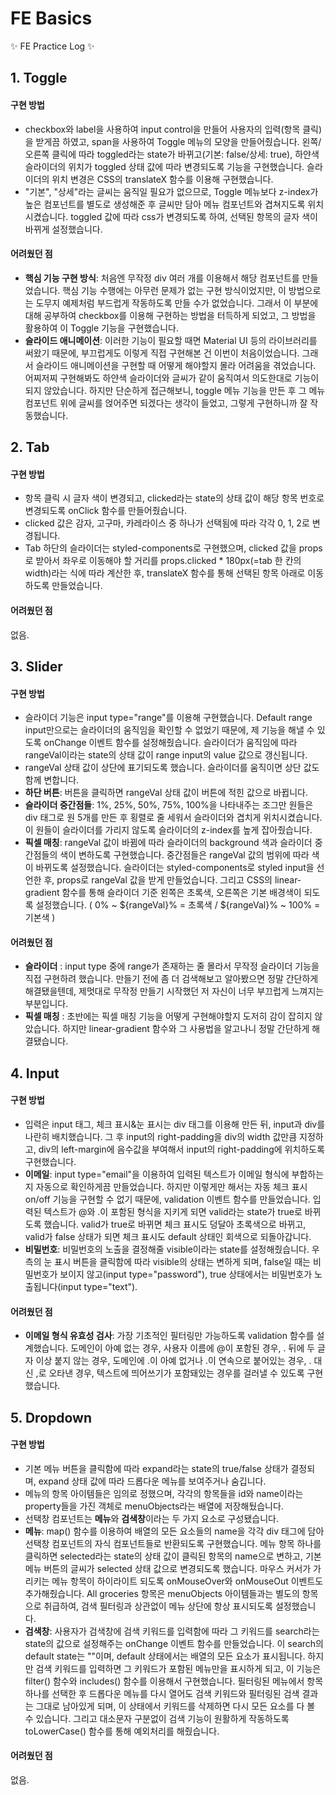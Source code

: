 # FE Basics

✨ FE Practice Log ✨

## 1. Toggle

#### 구현 방법
- checkbox와 label을 사용하여 input control을 만들어 사용자의 입력(항목 클릭)을 받게끔 하였고, span을 사용하여 Toggle 메뉴의 모양을 만들어줬습니다. 왼쪽/오른쪽 클릭에 따라 toggled라는 state가 바뀌고(기본: false/상세: true), 하얀색 슬라이더의 위치가 toggled 상태 값에 따라 변경되도록 기능을 구현했습니다. 슬라이더의 위치 변경은 CSS의 translateX 함수를 이용해 구현했습니다.
- "기본", "상세"라는 글씨는 움직일 필요가 없으므로, Toggle 메뉴보다 z-index가 높은 컴포넌트를 별도로 생성해준 후 글씨만 담아 메뉴 컴포넌트와 겹쳐지도록 위치시켰습니다. toggled 값에 따라 css가 변경되도록 하여, 선택된 항목의 글자 색이 바뀌게 설정했습니다.

#### 어려웠던 점
- **핵심 기능 구현 방식**: 처음엔 무작정 div 여러 개를 이용해서 해당 컴포넌트를 만들었습니다. 핵심 기능 수행에는 아무런 문제가 없는 구현 방식이었지만, 이 방법으로는 도무지 예제처럼 부드럽게 작동하도록 만들 수가 없었습니다. 그래서 이 부분에 대해 공부하여 checkbox를 이용해 구현하는 방법을 터득하게 되었고, 그 방법을 활용하여 이 Toggle 기능을 구현했습니다.
- **슬라이드 애니메이션**: 이러한 기능이 필요할 때면 Material UI 등의 라이브러리를 써왔기 때문에, 부끄럽게도 이렇게 직접 구현해본 건 이번이 처음이었습니다. 그래서 슬라이드 애니메이션을 구현할 때 어떻게 해야할지 몰라 어려움을 겪었습니다. 어찌저찌 구현해봐도 하얀색 슬라이더와 글씨가 같이 움직여서 의도한대로 기능이 되지 않았습니다. 하지만 단순하게 접근해보니, toggle 메뉴 기능을 만든 후 그 메뉴 컴포넌트 위에 글씨를 얹어주면 되겠다는 생각이 들었고, 그렇게 구현하니까 잘 작동했습니다.



## 2. Tab

#### 구현 방법
- 항목 클릭 시 글자 색이 변경되고, clicked라는 state의 상태 값이 해당 항목 번호로 변경되도록 onClick 함수를 만들어줬습니다.
- clicked 값은 감자, 고구마, 카레라이스 중 하나가 선택됨에 따라 각각 0, 1, 2로 변경됩니다.
- Tab 하단의 슬라이더는 styled-components로 구현했으며, clicked 값을 props로 받아서 좌우로 이동해야 할 거리를 props.clicked * 180px(=tab 한 칸의 width)라는 식에 따라 계산한 후, translateX 함수를 통해 선택된 항목 아래로 이동하도록 만들었습니다.

#### 어려웠던 점
없음.


## 3. Slider

#### 구현 방법
- 슬라이더 기능은 input type="range"를 이용해 구현했습니다. Default range input만으로는 슬라이더의 움직임을 확인할 수 없었기 때문에, 제 기능을 해낼 수 있도록 onChange 이벤트 함수를 설정해줬습니다. 슬라이더가 움직임에 따라 rangeVal이라는 state의 상태 값이 range input의 value 값으로 갱신됩니다.
- rangeVal 상태 값이 상단에 표기되도록 했습니다. 슬라이더를 움직이면 상단 값도 함께 변합니다.
- **하단 버튼**: 버튼을 클릭하면 rangeVal 상태 값이 버튼에 적힌 값으로 바뀝니다.
- **슬라이더 중간점들**: 1%, 25%, 50%, 75%, 100%을 나타내주는 조그만 원들은 div 태그로 원 5개를 만든 후 횡렬로 줄 세워서 슬라이더와 겹치게 위치시켰습니다. 이 원들이 슬라이더를 가리지 않도록 슬라이더의 z-index를 높게 잡아줬습니다.
- **픽셀 매칭**: rangeVal 값이 바뀜에 따라 슬라이더의 background 색과 슬라이더 중간점들의 색이 변하도록 구현했습니다. 중간점들은 rangeVal 값의 범위에 따라 색이 바뀌도록 설정했습니다. 슬라이더는 styled-components로 styled input을 선언한 후, props로 rangeVal 값을 받게 만들었습니다. 그리고 CSS의 linear-gradient 함수를 통해 슬라이더 기준 왼쪽은 초록색, 오른쪽은 기본 배경색이 되도록 설정했습니다. ( 0% ~ ${rangeVal}% = 초록색 / ${rangeVal}% ~ 100% = 기본색 )

#### 어려웠던 점
- **슬라이더** : input type 중에 range가 존재하는 줄 몰라서 무작정 슬라이더 기능을 직접 구현하려 했습니다. 만들기 전에 좀 더 검색해보고 알아봤으면 정말 간단하게 해결됐을텐데, 제멋대로 무작정 만들기 시작했던 저 자신이 너무 부끄럽게 느껴지는 부분입니다.
- **픽셀 매칭** : 초반에는 픽셀 매칭 기능을 어떻게 구현해야할지 도저히 감이 잡히지 않았습니다. 하지만 linear-gradient 함수와 그 사용법을 알고나니 정말 간단하게 해결됐습니다.


## 4. Input

#### 구현 방법
- 입력은 input 태그, 체크 표시&눈 표시는 div 태그를 이용해 만든 뒤, input과 div를 나란히 배치했습니다. 그 후 input의 right-padding을 div의 width 값만큼 지정하고, div의 left-margin에 음수값을 부여해서 input의 right-padding에 위치하도록 구현했습니다.
- **이메일**: input type="email"을 이용하여 입력된 텍스트가 이메일 형식에 부합하는지 자동으로 확인하게끔 만들었습니다. 하지만 이렇게만 해서는 자동 체크 표시 on/off 기능을 구현할 수 없기 때문에, validation 이벤트 함수를 만들었습니다. 입력된 텍스트가 @와 .이 포함된 형식을 지키게 되면 valid라는 state가 true로 바뀌도록 했습니다. valid가 true로 바뀌면 체크 표시도 덩달아 초록색으로 바뀌고, valid가 false 상태가 되면 체크 표시도 default 상태인 회색으로 되돌아갑니다.
- **비밀번호**: 비밀번호의 노출을 결정해줄 visible이라는 state를 설정해줬습니다. 우측의 눈 표시 버튼을 클릭함에 따라 visible의 상태는 변하게 되며, false일 때는 비밀번호가 보이지 않고(input type="password"), true 상태에서는 비밀번호가 노출됩니다(input type="text").

#### 어려웠던 점
- **이메일 형식 유효성 검사**: 가장 기초적인 필터링만 가능하도록 validation 함수를 설계했습니다. 도메인이 아예 없는 경우, 사용자 이름에 @이 포함된 경우, . 뒤에 두 글자 이상 붙지 않는 경우, 도메인에 .이 아예 없거나 .이 연속으로 붙어있는 경우, . 대신 ,로 오타낸 경우, 텍스트에 띄어쓰기가 포함돼있는 경우를 걸러낼 수 있도록 구현했습니다. 


## 5. Dropdown

#### 구현 방법
- 기본 메뉴 버튼을 클릭함에 따라 expand라는 state의 true/false 상태가 결정되며, expand 상태 값에 따라 드롭다운 메뉴를 보여주거나 숨깁니다.
- 메뉴의 항목 아이템들은 임의로 정했으며, 각각의 항목들을 id와 name이라는 property들을 가진 객체로 menuObjects라는 배열에 저장해뒀습니다.
- 선택창 컴포넌트는 **메뉴**와 **검색창**이라는 두 가지 요소로 구성됐습니다.
- **메뉴**: map() 함수를 이용하여 배열의 모든 요소들의 name을 각각 div 태그에 담아 선택창 컴포넌트의 자식 컴포넌트들로 반환되도록 구현했습니다. 메뉴 항목 하나를 클릭하면 selected라는 state의 상태 값이 클릭된 항목의 name으로 변하고, 기본 메뉴 버튼의 글씨가 selected 상태 값으로 변경되도록 했습니다. 마우스 커서가 가리키는 메뉴 항목이 하이라이트 되도록 onMouseOver와 onMouseOut 이벤트도 추가해줬습니다. All groceries 항목은 menuObjects 아이템들과는 별도의 항목으로 취급하여, 검색 필터링과 상관없이 메뉴 상단에 항상 표시되도록 설정했습니다.
- **검색창**: 사용자가 검색창에 검색 키워드를 입력함에 따라 그 키워드를 search라는 state의 값으로 설정해주는 onChange 이벤트 함수를 만들었습니다. 이 search의 default state는 ""이며, default 상태에서는 배열의 모든 요소가 표시됩니다. 하지만 검색 키워드를 입력하면 그 키워드가 포함된 메뉴만을 표시하게 되고, 이 기능은 filter() 함수와 includes() 함수를 이용해서 구현했습니다. 필터링된 메뉴에서 항목 하나를 선택한 후 드롭다운 메뉴를 다시 열어도 검색 키워드와 필터링된 검색 결과는 그대로 남아있게 되며, 이 상태에서 키워드를 삭제하면 다시 모든 요소를 다 볼 수 있습니다. 그리고 대소문자 구분없이 검색 기능이 원활하게 작동하도록 toLowerCase() 함수를 통해 예외처리를 해줬습니다.

#### 어려웠던 점
없음.
